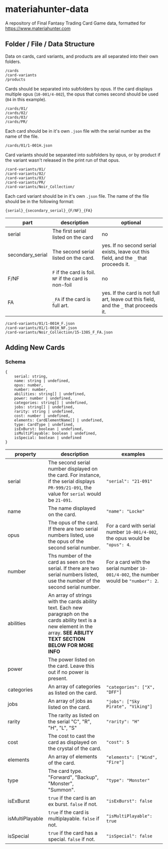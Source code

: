 # materiahunter-data

A repository of Final Fantasy Trading Card Game data, formatted for https://www.materiahunter.com

## Folder / File / Data Structure
Data on cards, card variants, and products are all separated into their own folders.

```
/cards
/card-variants
/products
```

Cards should be separated into subfolders by opus. If the card displays multiple opus (`10-001/4-002`), the opus that comes second should be used (`04` in this example).

```
/cards/01/
/cards/02/
/cards/03/
/cards/PR/
```

Each card should be in it's own `.json` file with the serial number as the name of the file.
```
/cards/01/1-001H.json
```

Card variants should be separated into subfolders by opus, or by product if the variant wasn't released in the print run of that opus.

```
/card-variants/01/
/card-variants/02/
/card-variants/03/
/card-variants/PR/
/card-variants/Noir_Collection/
```

Each card variant should be in it's own `.json` file. The name of the file should be in the following format:

`{serial}_{secondary_serial}_{F/NF}_{FA}`

|part|description|optional|
|-|-|-|
|serial|The first serial listed on the card|no|
|secondary_serial|The second serial listed on the card.|yes. If no second serial exists, leave out this field, and the `_` that proceeds it.|
|F/NF|`F` if the card is foil. `NF` if the card is non-foil|no|
|FA|`_FA` if the card is full art.|yes. If the card is not full art, leave out this field, and the `_` that proceeds it.|

```
/card-variants/01/1-001H_F.json
/card-variants/01/1-001H_NF.json
/card-variants/Noir_Collection/15-138S_F_FA.json
```

## Adding New Cards

### Schema
```
{
    serial: string,
    name: string | undefined,
    opus: number,
    number: number,
    abilities: string[] | undefined,
    power: number | undefined,
    categories: string[] | undefined,
    jobs: string[] | undefined,
    rarity: string | undefined,
    cost: number | undefined,
    elements: CardElementName[] | undefined,
    type: CardType | undefined,
    isExBurst: boolean | undefined,
    isMultiPlayable: boolean | undefined,
    isSpecial: boolean | undefined
}
```

|property|description|examples|
|-|-|-|
|serial|The second serial number displayed on the card. For instance, if the serial displays `PR-999/21-091`, the value for `serial` would be `21-091`. |`"serial": "21-091"`|
|name|The name displayed on the card.|`"name": "Locke"`|
|opus|The opus of the card. If there are two serial numbers listed, use the opus of the second serial number.|For a card with serial number `10-001/4-002`, the opus would be `"opus": 4`.|
|number|Ths number of the card as seen on the serial. If there are two serial numbers listed, use the number of the second serial number.|For a card with the serial number `10-001/4-002`, the number would be `"number": 2`.|
|abilities|An array of strings with the cards ability text. Each new paragraph on the cards ability text is a new element in the array. **SEE ABILITY TEXT SECTION BELOW FOR MORE INFO**||
|power|The power listed on the card. Leave this out if no power is present.||
|categories|An array of categories as listed on the card.|`"categories": ["X", "DFF"]`|
|jobs|An array of jobs as listed on the card.|`"jobs": ["Sky Pirate", "Viking"]`|
|rarity|The rarity as listed on the serial "C", "R", "H", "L", "S"|`"rarity": "H"`|
|cost|The cost to cast the card as displayed on the crystal of the card.|`"cost": 5`|
|elements|An array of elements of the card.|`"elements": ["Wind", "Fire"]`|
|type|The card type. "Forward", "Backup", "Monster", "Summon".|`"type": "Monster"`|
|isExBurst|`true` if the card is an ex burst. `false` if not.|`"isExBurst": false`|
|isMultiPlayable|`true` if the card is multiplayable. `false` if not.|`"isMultiPlayable": true`|
|isSpecial|`true` if the card has a special. `false` if not.|`"isSpecial": false`|

